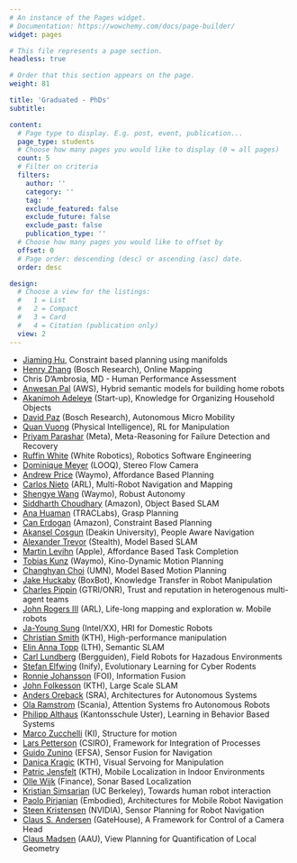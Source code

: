 ```yaml
---
# An instance of the Pages widget.
# Documentation: https://wowchemy.com/docs/page-builder/
widget: pages

# This file represents a page section.
headless: true

# Order that this section appears on the page.
weight: 81

title: 'Graduated - PhDs'
subtitle:

content:
  # Page type to display. E.g. post, event, publication...
  page_type: students
  # Choose how many pages you would like to display (0 = all pages)
  count: 5
  # Filter on criteria
  filters:
    author: ''
    category: ''
    tag: ''
    exclude_featured: false
    exclude_future: false
    exclude_past: false
    publication_type: ''
  # Choose how many pages you would like to offset by
  offset: 0
  # Page order: descending (desc) or ascending (asc) date.
  order: desc

design:
  # Choose a view for the listings:
  #   1 = List
  #   2 = Compact
  #   3 = Card
  #   4 = Citation (publication only)
  view: 2
---
```

- [Jiaming Hu](https://www.linkedin.com/in/jiaming-hu-a04a28171/), Constraint based planning using manifolds
- [Henry Zhang](https://henryzhangzhy.github.io/) (Bosch Research), Online Mapping
- Chris D’Ambrosia, MD - Human Performance Assessment
- [Anwesan Pal](https://anwesanpal.github.io/) (AWS), Hybrid semantic models for building  home robots
- [Akanimoh Adeleye](https://www.linkedin.com/in/aka-sanmi-adeleye/) (Start-up), Knowledge for Organizing Household Objects
- [David Paz](https://www.linkedin.com/in/david-paz/) (Bosch Research), Autonomous Micro Mobility
- [Quan Vuong](https://www.linkedin.com/in/quan-vuong-0a4a6460/) (Physical Intelligence), RL for Manipulation
- [Priyam Parashar](https://www.linkedin.com/in/priyamparashar/) (Meta), Meta-Reasoning for Failure Detection and Recovery
- [Ruffin White](Independent) (White Robotics), Robotics Software Engineering
- [Dominique Meyer](https://www.linkedin.com/in/meydom/) (LOOQ), Stereo Flow Camera
- [Andrew Price](https://www.linkedin.com/in/andrew-price-14a0b514/) (Waymo), Affordance Based Planning
- [Carlos Nieto](https://www.linkedin.com/in/carlos-nieto-granda-62446641/) (ARL), Multi-Robot Navigation and Mapping
- [Shengye Wang](https://www.linkedin.com/in/shengyewang/) (Waymo), Robust Autonomy
- [Siddharth Choudhary](https://www.linkedin.com/in/siddharthchoudhary/) (Amazon), Object Based SLAM
- [Ana Huaman](https://www.linkedin.com/in/ana-huaman-quispe-a26bab33/) (TRACLabs), Grasp Planning
- [Can Erdogan](https://www.linkedin.com/in/can-e-a8304920/) (Amazon), Constraint Based Planning
- [Akansel Cosgun](https://www.linkedin.com/in/akan-cosgun-02608847/) (Deakin University), People Aware Navigation
- [Alexander Trevor](https://www.linkedin.com/in/alexanderjbtrevor/) (Stealth), Model Based SLAM
- [Martin Levihn](https://www.linkedin.com/in/martin-levihn-93349589/) (Apple), Affordance Based Task Completion
- [Tobias Kunz](https://www.linkedin.com/in/tobias-kunz-a8875250/) (Waymo), Kino-Dynamic Motion Planning
- [Changhyan Choi](https://www.linkedin.com/in/changhyun-choi-a7154232/) (UMN), Model Based Motion Planning
- [Jake Huckaby](https://www.linkedin.com/in/jakehuckaby/) (BoxBot), Knowledge Transfer in Robot Manipulation
- [Charles Pippin](https://www.linkedin.com/in/charles-pippin-48150256/) (GTRI/ONR), Trust and reputation in heterogenous multi-agent teams
- [John Rogers III](https://www.linkedin.com/in/john-rogers-41921a12/) (ARL), Life-long mapping and exploration w. Mobile robots
- [Ja-Young Sung]() (Intel/XX), HRI for Domestic Robots
- [Christian Smith](https://www.linkedin.com/in/christian-smith-ba6b27/) (KTH), High-performance manipulation
- [Elin Anna Topp](https://www.linkedin.com/in/elin-anna-topp-a3807657/) (LTH), Semantic SLAM
- [Carl Lundberg](https://www.linkedin.com/in/carl-lundberg-0810334/) (Bergguiden), Field Robots for Hazadous Environments
- [Stefan Elfwing](https://www.linkedin.com/in/stefan-elfwing-0660a6187/) (Inify), Evolutionary Learning for Cyber Rodents
- [Ronnie Johansson](https://www.linkedin.com/in/ronnie-johansson-455a31/) (FOI), Information Fusion
- [John Folkesson](https://www.linkedin.com/in/john-folkesson/) (KTH), Large Scale SLAM
- [Anders Oreback]() (SRA), Architectures for Autonomous Systems
- [Ola Ramstrom](https://www.linkedin.com/in/ola-ramstr%C3%B6m-972a4b2/) (Scania), Attention Systems fro Autonomous Robots
- [Philipp Althaus](https://www.linkedin.com/in/philippalthaus/) (Kantonsschule Uster), Learning in Behavior Based Systems
- [Marco Zucchelli](https://www.linkedin.com/in/marco-zucchelli-919a183/) (KI), Structure for motion
- [Lars Petterson](https://www.linkedin.com/in/lars-petersson-9013541/) (CSIRO), Framework for Integration of Processes
- [Guido Zunino](https://www.linkedin.com/in/guidozunino/) (EFSA), Sensor Fusion for Navigation
- [Danica Kragic](https://www.linkedin.com/in/danica-kragic-8039b4/) (KTH), Visual Servoing for Manipulation
- [Patric Jensfelt](https://www.linkedin.com/in/patric-jensfelt-b3574556/) (KTH), Mobile Localization in Indoor Environments
- [Olle Wijk]() (Finance), Sonar Based Localization
- [Kristian Simsarian](https://www.linkedin.com/in/ksimsarian/) (UC Berkeley), Towards human robot interaction
- [Paolo Pirjanian](https://www.linkedin.com/in/paolopirjanian/) (Embodied), Architectures for Mobile Robot Navigation
- [Steen Kristensen](https://www.linkedin.com/in/steen-kristensen-242503/) (NVIDIA), Sensor Planning for Robot Navigation
- [Claus S. Andersen](https://www.linkedin.com/in/claus-siggaard-andersen-847474/) (GateHouse), A Framework for Control of a Camera Head
- [Claus Madsen](https://www.linkedin.com/in/clmadsen/) (AAU), View Planning for Quantification of Local Geometry

